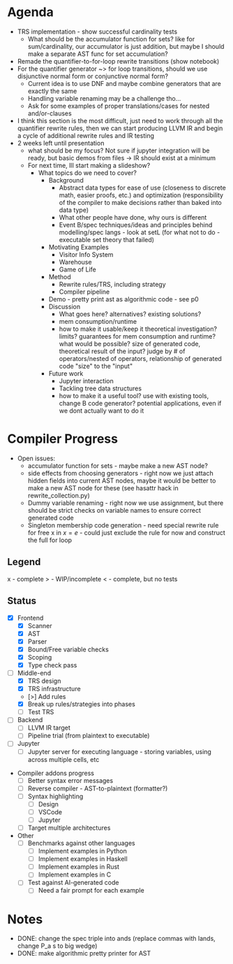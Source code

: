 # Agenda

- TRS implementation - show successful cardinality tests
  - What should be the accumulator function for sets? like for sum/cardinality, our accumulator is just addition, but maybe I should make a separate AST func for set accumulation?
- Remade the quantifier-to-for-loop rewrite transitions (show notebook)
- For the quantifier generator ~> for loop transitions, should we use disjunctive normal form or conjunctive normal form?
  - Current idea is to use DNF and maybe combine generators that are exactly the same
  - Handling variable renaming may be a challenge tho...
  - Ask for some examples of proper translations/cases for nested and/or-clauses
- I think this section is the most difficult, just need to work through all the quantifier rewrite rules, then we can start producing LLVM IR and begin a cycle of additional rewrite rules and IR testing
- 2 weeks left until presentation
  - what should be my focus? Not sure if jupyter integration will be ready, but basic demos from files -> IR should exist at a minimum
  - For next time, Ill start making a slideshow?
    - What topics do we need to cover?
      - Background
        - Abstract data types for ease of use (closeness to discrete math, easier proofs, etc.) and optimization (responsibility of the compiler to make decisions rather than baked into data type)
        - What other people have done, why ours is different
        - Event B/spec techniques/ideas and principles behind modelling/spec langs - look at setL (for what not to do - executable set theory that failed)
      - Motivating Examples
        - Visitor Info System
        - Warehouse
        - Game of Life
      - Method
        - Rewrite rules/TRS, including strategy
        - Compiler pipeline
      - Demo - pretty print ast as algorithmic code - see p0
      - Discussion
        - What goes here? alternatives? existing solutions?
        - mem consumption/runtime
        - how to make it usable/keep it theoretical investigation? limits? guarantees for mem consumption and runtime? what would be possible? size of generated code, theoretical result of the input? judge by # of operators/nested of operators, relationship of generated code "size" to the "input"
      - Future work
        - Jupyter interaction
        - Tackling tree data structures
        - how to make it a useful tool? use with existing tools, change B code generator? potential applications, even if we dont actually want to do it

# Compiler Progress

- Open issues:
  - accumulator function for sets - maybe make a new AST node?
  - side effects from choosing generators - right now we just attach hidden fields into current AST nodes, maybe it would be better to make a new AST node for these (see hasattr hack in rewrite_collection.py)
  - Dummy variable renaming - right now we use assignment, but there should be strict checks on variable names to ensure correct generated code
  - Singleton membership code generation - need special rewrite rule for free x in $x = e$ - could just exclude the rule for now and construct the full for loop

## Legend

x - complete
\> - WIP/incomplete
< - complete, but no tests

## Status

- [x] Frontend
  - [x] Scanner
  - [x] AST
  - [x] Parser
  - [x] Bound/Free variable checks
  - [x] Scoping
  - [x] Type check pass
- [ ] Middle-end
  - [x] TRS design
  - [x] TRS infrastructure
  - [>] Add rules
  - [x] Break up rules/strategies into phases
  - [ ] Test TRS
- [ ] Backend
  - [ ] LLVM IR target
  - [ ] Pipeline trial (from plaintext to executable)
- [ ] Jupyter
  - [ ] Jupyter server for executing language - storing variables, using across multiple cells, etc
- Compiler addons progress
  - [ ] Better syntax error messages
  - [ ] Reverse compiler - AST-to-plaintext (formatter?)
  - [ ] Syntax highlighting
    - [ ] Design
    - [ ] VSCode
    - [ ] Jupyter
  - [ ] Target multiple architectures
- Other
  - [ ] Benchmarks against other languages
    - [ ] Implement examples in Python
    - [ ] Implement examples in Haskell
    - [ ] Implement examples in Rust
    - [ ] Implement examples in C
  - [ ] Test against AI-generated code
    - [ ] Need a fair prompt for each example

# Notes

- DONE: change the spec triple into ands (replace commas with lands, change P_a s to big wedge)
- DONE: make algorithmic pretty printer for AST
